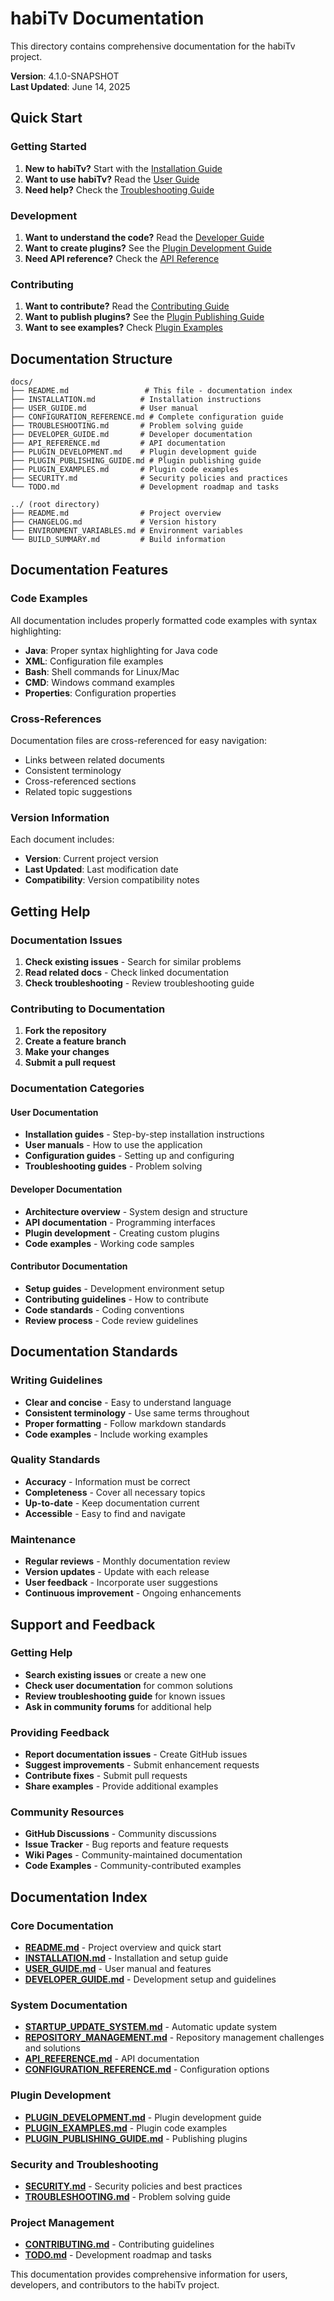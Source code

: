 # habiTv Documentation

This directory contains comprehensive documentation for the habiTv project.

**Version**: 4.1.0-SNAPSHOT  
**Last Updated**: June 14, 2025

## Quick Start

### Getting Started

1. **New to habiTv?** Start with the [Installation Guide](INSTALLATION.md)
2. **Want to use habiTv?** Read the [User Guide](USER_GUIDE.md)
3. **Need help?** Check the [Troubleshooting Guide](TROUBLESHOOTING.md)

### Development

1. **Want to understand the code?** Read the [Developer Guide](DEVELOPER_GUIDE.md)
2. **Want to create plugins?** See the [Plugin Development Guide](PLUGIN_DEVELOPMENT.md)
3. **Need API reference?** Check the [API Reference](API_REFERENCE.md)

### Contributing

1. **Want to contribute?** Read the [Contributing Guide](CONTRIBUTING.md)
2. **Want to publish plugins?** See the [Plugin Publishing Guide](PLUGIN_PUBLISHING_GUIDE.md)
3. **Want to see examples?** Check [Plugin Examples](PLUGIN_EXAMPLES.md)

## Documentation Structure

```text
docs/
├── README.md                 # This file - documentation index
├── INSTALLATION.md          # Installation instructions
├── USER_GUIDE.md            # User manual
├── CONFIGURATION_REFERENCE.md # Complete configuration guide
├── TROUBLESHOOTING.md       # Problem solving guide
├── DEVELOPER_GUIDE.md       # Developer documentation
├── API_REFERENCE.md         # API documentation
├── PLUGIN_DEVELOPMENT.md    # Plugin development guide
├── PLUGIN_PUBLISHING_GUIDE.md # Plugin publishing guide
├── PLUGIN_EXAMPLES.md       # Plugin code examples
├── SECURITY.md              # Security policies and practices
└── TODO.md                  # Development roadmap and tasks

../ (root directory)
├── README.md                # Project overview
├── CHANGELOG.md             # Version history
├── ENVIRONMENT_VARIABLES.md # Environment variables
└── BUILD_SUMMARY.md         # Build information
```

## Documentation Features

### Code Examples

All documentation includes properly formatted code examples with syntax highlighting:

- **Java**: Proper syntax highlighting for Java code
- **XML**: Configuration file examples
- **Bash**: Shell commands for Linux/Mac
- **CMD**: Windows command examples
- **Properties**: Configuration properties

### Cross-References

Documentation files are cross-referenced for easy navigation:

- Links between related documents
- Consistent terminology
- Cross-referenced sections
- Related topic suggestions

### Version Information

Each document includes:

- **Version**: Current project version
- **Last Updated**: Last modification date
- **Compatibility**: Version compatibility notes

## Getting Help

### Documentation Issues

1. **Check existing issues** - Search for similar problems
2. **Read related docs** - Check linked documentation
3. **Check troubleshooting** - Review troubleshooting guide

### Contributing to Documentation

1. **Fork the repository**
2. **Create a feature branch**
3. **Make your changes**
4. **Submit a pull request**

### Documentation Categories

#### User Documentation

- **Installation guides** - Step-by-step installation instructions
- **User manuals** - How to use the application
- **Configuration guides** - Setting up and configuring
- **Troubleshooting guides** - Problem solving

#### Developer Documentation

- **Architecture overview** - System design and structure
- **API documentation** - Programming interfaces
- **Plugin development** - Creating custom plugins
- **Code examples** - Working code samples

#### Contributor Documentation

- **Setup guides** - Development environment setup
- **Contributing guidelines** - How to contribute
- **Code standards** - Coding conventions
- **Review process** - Code review guidelines

## Documentation Standards

### Writing Guidelines

- **Clear and concise** - Easy to understand language
- **Consistent terminology** - Use same terms throughout
- **Proper formatting** - Follow markdown standards
- **Code examples** - Include working examples

### Quality Standards

- **Accuracy** - Information must be correct
- **Completeness** - Cover all necessary topics
- **Up-to-date** - Keep documentation current
- **Accessible** - Easy to find and navigate

### Maintenance

- **Regular reviews** - Monthly documentation review
- **Version updates** - Update with each release
- **User feedback** - Incorporate user suggestions
- **Continuous improvement** - Ongoing enhancements

## Support and Feedback

### Getting Help

- **Search existing issues** or create a new one
- **Check user documentation** for common solutions
- **Review troubleshooting guide** for known issues
- **Ask in community forums** for additional help

### Providing Feedback

- **Report documentation issues** - Create GitHub issues
- **Suggest improvements** - Submit enhancement requests
- **Contribute fixes** - Submit pull requests
- **Share examples** - Provide additional examples

### Community Resources

- **GitHub Discussions** - Community discussions
- **Issue Tracker** - Bug reports and feature requests
- **Wiki Pages** - Community-maintained documentation
- **Code Examples** - Community-contributed examples

## Documentation Index

### Core Documentation
- **[README.md](../README.md)** - Project overview and quick start
- **[INSTALLATION.md](INSTALLATION.md)** - Installation and setup guide
- **[USER_GUIDE.md](USER_GUIDE.md)** - User manual and features
- **[DEVELOPER_GUIDE.md](DEVELOPER_GUIDE.md)** - Development setup and guidelines

### System Documentation
- **[STARTUP_UPDATE_SYSTEM.md](STARTUP_UPDATE_SYSTEM.md)** - Automatic update system
- **[REPOSITORY_MANAGEMENT.md](REPOSITORY_MANAGEMENT.md)** - Repository management challenges and solutions
- **[API_REFERENCE.md](API_REFERENCE.md)** - API documentation
- **[CONFIGURATION_REFERENCE.md](CONFIGURATION_REFERENCE.md)** - Configuration options

### Plugin Development
- **[PLUGIN_DEVELOPMENT.md](PLUGIN_DEVELOPMENT.md)** - Plugin development guide
- **[PLUGIN_EXAMPLES.md](PLUGIN_EXAMPLES.md)** - Plugin code examples
- **[PLUGIN_PUBLISHING_GUIDE.md](PLUGIN_PUBLISHING_GUIDE.md)** - Publishing plugins

### Security and Troubleshooting
- **[SECURITY.md](SECURITY.md)** - Security policies and best practices
- **[TROUBLESHOOTING.md](TROUBLESHOOTING.md)** - Problem solving guide

### Project Management
- **[CONTRIBUTING.md](CONTRIBUTING.md)** - Contributing guidelines
- **[TODO.md](TODO.md)** - Development roadmap and tasks

This documentation provides comprehensive information for users, developers, and contributors to the habiTv project. 